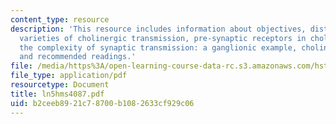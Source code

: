 ```yaml
---
content_type: resource
description: 'This resource includes information about objectives, distributions and
  varieties of cholinergic transmission, pre-synaptic receptors in cholinergic transmission,
  the complexity of synaptic transmission: a ganglionic example, cholinergic pharmacology
  and recommended readings.'
file: /media/https%3A/open-learning-course-data-rc.s3.amazonaws.com/hst-151-principles-of-pharmacology-spring-2005/b2ceeb8921c78700b1082633cf929c06_ln5hms4087.pdf
file_type: application/pdf
resourcetype: Document
title: ln5hms4087.pdf
uid: b2ceeb89-21c7-8700-b108-2633cf929c06
---
```

